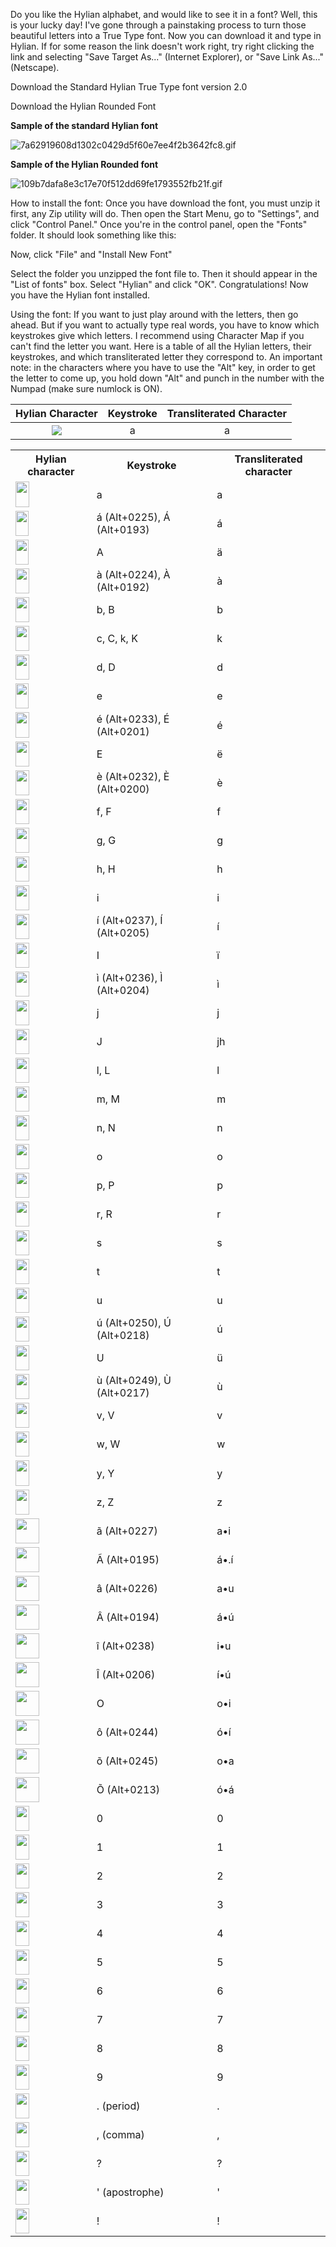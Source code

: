 Do you like the Hylian alphabet, and would like to see it in a font? Well, this is your lucky day! I've gone through a painstaking process to turn those beautiful letters into a True Type font. Now you can download it and type in Hylian.
If for some reason the link doesn't work right, try right clicking the link and selecting "Save Target As..." (Internet Explorer), or "Save Link As..." (Netscape).

Download the Standard Hylian True Type font version 2.0

Download the Hylian Rounded Font

**Sample of the standard Hylian font**

![7a62919608d1302c0429d5f60e7ee4f2b3642fc8.gif](7a62919608d1302c0429d5f60e7ee4f2b3642fc8.gif)

**Sample of the Hylian Rounded font**

![109b7dafa8e3c17e70f512dd69fe1793552fb21f.gif](109b7dafa8e3c17e70f512dd69fe1793552fb21f.gif)

How to install the font: Once you have download the font, you must unzip it first, any Zip utility will do. Then open the Start Menu, go to "Settings", and click "Control Panel." Once you're in the control panel, open the "Fonts" folder. It should look something like this:

Now, click "File" and "Install New Font"

Select the folder you unzipped the font file to. Then it should appear in the "List of fonts" box. Select "Hylian" and click "OK". Congratulations! Now you have the Hylian font installed.

Using the font: If you want to just play around with the letters, then go ahead. But if you want to actually type real words, you have to know which keystrokes give which letters. I recommend using Character Map if you can't find the letter you want. Here is a table of all the Hylian letters, their keystrokes, and which transliterated letter they correspond to. An important note: in the characters where you have to use the "Alt" key, in order to get the letter to come up, you hold down "Alt" and punch in the number with the Numpad (make sure numlock is ON).

| Hylian Character | Keystroke | Transliterated Character |
|:-:|:-:|:-:|
| ![](fonten/font_screen/akte.png) | a | a |

<table>
  <tr align="center">
    <th>Hylian character</th>
    <th>Keystroke</th>
    <th>Transliterated character</th>
  </tr>

  <tr>
    <td><img src="https://web.archive.org/web/20110228134747im_/http://www.kasuto.net/image/language/a.jpg" height="41" width="22"></td>
    <td>a</td>
    <td>a</td>
  </tr>

  <tr>
    <td><img src="https://web.archive.org/web/20110228134747im_/http://www.kasuto.net/image/language/a`.jpg" height="40" width="21"></td>
    <td>á (Alt+0225), Á (Alt+0193)</td>
    <td>á</td>
  </tr>

  <tr>
    <td><img src="https://web.archive.org/web/20110228134747im_/http://www.kasuto.net/image/language/aa.jpg" height="40" width="21"></td>
    <td>A</td>
    <td>ä</td>
  </tr>

  <tr>
    <td><img src="https://web.archive.org/web/20110228134747im_/http://www.kasuto.net/image/language/aa`.jpg" height="40" width="22"></td>
    <td>à (Alt+0224), À (Alt+0192)</td>
    <td>à</td>
  </tr>

  <tr>
    <td><img src="https://web.archive.org/web/20110228134747im_/http://www.kasuto.net/image/language/b.jpg" height="40" width="22"></td>
    <td>b, B</td>
    <td>b</td>
  </tr>

  <tr>
    <td><img src="https://web.archive.org/web/20110228134747im_/http://www.kasuto.net/image/language/k.jpg" height="40" width="22"></td>
    <td>c, C, k, K</td>
    <td>k</td>
  </tr>

  <tr>
    <td><img src="https://web.archive.org/web/20110228134747im_/http://www.kasuto.net/image/language/d.jpg" height="40" width="22"></td>
    <td>d, D</td>
    <td>d</td>
  </tr>

  <tr>
    <td><img src="https://web.archive.org/web/20110228134747im_/http://www.kasuto.net/image/language/e.jpg" height="40" width="21"></td>
    <td>e</td>
    <td>e</td>
  </tr>

  <tr>
    <td><img src="https://web.archive.org/web/20110228134747im_/http://www.kasuto.net/image/language/e`.jpg" height="41" width="22"></td>
    <td>é (Alt+0233), É (Alt+0201)</td>
    <td>é</td>
  </tr>

  <tr>
    <td><img src="https://web.archive.org/web/20110228134747im_/http://www.kasuto.net/image/language/ee.jpg" height="40" width="22"></td>
    <td>E</td>
    <td>ë</td>
  </tr>

  <tr>
    <td><img src="https://web.archive.org/web/20110228134747im_/http://www.kasuto.net/image/language/ee`.jpg" height="40" width="22"></td>
    <td>è (Alt+0232), È (Alt+0200)</td>
    <td>è</td>
  </tr>

  <tr>
    <td><img src="https://web.archive.org/web/20110228134747im_/http://www.kasuto.net/image/language/f.jpg" height="40" width="22"></td>
    <td>f, F</td>
    <td>f</td>
  </tr>

  <tr>
    <td><img src="https://web.archive.org/web/20110228134747im_/http://www.kasuto.net/image/language/g.jpg" height="40" width="22"></td>
    <td>g, G</td>
    <td>g</td>
  </tr>

  <tr>
    <td><img src="https://web.archive.org/web/20110228134747im_/http://www.kasuto.net/image/language/h.jpg" height="40" width="22"></td>
    <td>h, H</td>
    <td>h</td>
  </tr>

  <tr>
    <td><img src="https://web.archive.org/web/20110228134747im_/http://www.kasuto.net/image/language/i.jpg" height="40" width="22"></td>
    <td>i</td>
    <td>i</td>
  </tr>

  <tr>
    <td><img src="https://web.archive.org/web/20110228134747im_/http://www.kasuto.net/image/language/i`.jpg" height="40" width="22"></td>
    <td>í (Alt+0237), Í (Alt+0205)</td>
    <td>í</td>
  </tr>

  <tr>
    <td><img src="https://web.archive.org/web/20110228134747im_/http://www.kasuto.net/image/language/ii.jpg" height="40" width="22"></td>
    <td>I</td>
    <td>ï</td>
  </tr>

  <tr>
    <td><img src="https://web.archive.org/web/20110228134747im_/http://www.kasuto.net/image/language/ii`.jpg" height="40" width="22"></td>
    <td>ì (Alt+0236), Ì (Alt+0204)</td>
    <td>ì</td>
  </tr>

  <tr>
    <td><img src="https://web.archive.org/web/20110228134747im_/http://www.kasuto.net/image/language/j.jpg" height="40" width="22"></td>
    <td>j</td>
    <td>j</td>
  </tr>

  <tr>
    <td><img src="https://web.archive.org/web/20110228134747im_/http://www.kasuto.net/image/language/jh.jpg" height="40" width="22"></td>
    <td>J</td>
    <td>jh</td>
  </tr>

  <tr>
    <td><img src="https://web.archive.org/web/20110228134747im_/http://www.kasuto.net/image/language/l.jpg" height="40" width="22"></td>
    <td>l, L</td>
    <td>l</td>
  </tr>

  <tr>
    <td><img src="https://web.archive.org/web/20110228134747im_/http://www.kasuto.net/image/language/m.jpg" height="40" width="22"></td>
    <td>m, M</td>
    <td>m</td>
  </tr>

  <tr>
    <td><img src="https://web.archive.org/web/20110228134747im_/http://www.kasuto.net/image/language/n.jpg" height="40" width="22"></td>
    <td>n, N</td>
    <td>n</td>
  </tr>

  <tr>
    <td><img src="https://web.archive.org/web/20110228134747im_/http://www.kasuto.net/image/language/o.jpg" height="40" width="22"></td>
    <td>o</td>
    <td>o</td>
  </tr>

  <tr>
    <td><img src="https://web.archive.org/web/20110228134747im_/http://www.kasuto.net/image/language/p.jpg" height="40" width="22"></td>
    <td>p, P</td>
    <td>p</td>
  </tr>

  <tr>
    <td><img src="https://web.archive.org/web/20110228134747im_/http://www.kasuto.net/image/language/r.jpg" height="40" width="22"></td>
    <td>r, R</td>
    <td>r</td>
  </tr>

  <tr>
    <td><img src="https://web.archive.org/web/20110228134747im_/http://www.kasuto.net/image/language/s.jpg" height="40" width="22"></td>
    <td>s</td>
    <td>s</td>
  </tr>

  <tr>
    <td><img src="https://web.archive.org/web/20110228134747im_/http://www.kasuto.net/image/language/t.jpg" height="40" width="22"></td>
    <td>t</td>
    <td>t</td>
  </tr>

  <tr>
    <td><img src="https://web.archive.org/web/20110228134747im_/http://www.kasuto.net/image/language/u.jpg" height="40" width="22"></td>
    <td>u</td>
    <td>u</td>
  </tr>

  <tr>
    <td><img src="https://web.archive.org/web/20110228134747im_/http://www.kasuto.net/image/language/u`.jpg" height="40" width="22"></td>
    <td>ú (Alt+0250), Ú (Alt+0218)</td>
    <td>ú</td>
  </tr>

  <tr>
    <td><img src="https://web.archive.org/web/20110228134747im_/http://www.kasuto.net/image/language/uu.jpg" height="40" width="22"></td>
    <td>U</td>
    <td>ü</td>
  </tr>

  <tr>
    <td><img src="https://web.archive.org/web/20110228134747im_/http://www.kasuto.net/image/language/uu`.jpg" height="40" width="22"></td>
    <td>ù (Alt+0249), Ù (Alt+0217)</td>
    <td>ù</td>
  </tr>

  <tr>
    <td><img src="https://web.archive.org/web/20110228134747im_/http://www.kasuto.net/image/language/v.jpg" height="40" width="22"></td>
    <td>v, V</td>
    <td>v</td>
  </tr>

  <tr>
    <td><img src="https://web.archive.org/web/20110228134747im_/http://www.kasuto.net/image/language/w.jpg" height="40" width="22"></td>
    <td>w, W</td>
    <td>w</td>
  </tr>

  <tr>
    <td><img src="https://web.archive.org/web/20110228134747im_/http://www.kasuto.net/image/language/y.jpg" height="41" width="22"></td>
    <td>y, Y</td>
    <td>y</td>
  </tr>

  <tr>
    <td><img src="https://web.archive.org/web/20110228134747im_/http://www.kasuto.net/image/language/z.jpg" height="40" width="22"></td>
    <td>z, Z</td>
    <td>z</td>
  </tr>

  <tr>
    <td><img src="https://web.archive.org/web/20110228134747im_/http://www.kasuto.net/image/language/ai.jpg" height="40" width="38"></td>
    <td>ã (Alt+0227)</td>
    <td>a•i</td>
  </tr>

  <tr>
    <td><img src="https://web.archive.org/web/20110228134747im_/http://www.kasuto.net/image/language/ai`.jpg" height="40" width="38"></td>
    <td>Ã (Alt+0195)</td>
    <td>á•.í</td>
  </tr>

  <tr>
    <td><img src="https://web.archive.org/web/20110228134747im_/http://www.kasuto.net/image/language/au.jpg" height="40" width="38"></td>
    <td>â (Alt+0226)</td>
    <td>a•u</td>
  </tr>

  <tr>
    <td><img src="https://web.archive.org/web/20110228134747im_/http://www.kasuto.net/image/language/au`.jpg" height="40" width="38"></td>
    <td>Â (Alt+0194)</td>
    <td>á•ú</td>
  </tr>

  <tr>
    <td><img src="https://web.archive.org/web/20110228134747im_/http://www.kasuto.net/image/language/iu.jpg" height="40" width="38"></td>
    <td>î (Alt+0238)</td>
    <td>i•u</td>
  </tr>

  <tr>
    <td><img src="https://web.archive.org/web/20110228134747im_/http://www.kasuto.net/image/language/iu`.jpg" height="40" width="38"></td>
    <td>Î (Alt+0206)</td>
    <td>í•ú</td>
  </tr>

  <tr>
    <td><img src="https://web.archive.org/web/20110228134747im_/http://www.kasuto.net/image/language/oi.jpg" height="40" width="38"></td>
    <td>O</td>
    <td>o•i</td>
  </tr>

  <tr>
    <td><img src="https://web.archive.org/web/20110228134747im_/http://www.kasuto.net/image/language/oi`.jpg" height="40" width="38"></td>
    <td>ô (Alt+0244)</td>
    <td>ó•í</td>
  </tr>

  <tr>
    <td><img src="https://web.archive.org/web/20110228134747im_/http://www.kasuto.net/image/language/oa.jpg" height="40" width="38"></td>
    <td>õ (Alt+0245)</td>
    <td>o•a</td>
  </tr>

  <tr>
    <td><img src="https://web.archive.org/web/20110228134747im_/http://www.kasuto.net/image/language/oa`.jpg" height="40" width="38"></td>
    <td>Õ (Alt+0213)</td>
    <td>ó•á</td>
  </tr>

  <tr>
    <td><img src="https://web.archive.org/web/20110228134747im_/http://www.kasuto.net/image/language/0.jpg" height="40" width="22"></td>
    <td>0</td>
    <td>0</td>
  </tr>

  <tr>
    <td><img src="https://web.archive.org/web/20110228134747im_/http://www.kasuto.net/image/language/1.jpg" height="40" width="22"></td>
    <td>1</td>
    <td>1</td>
  </tr>

  <tr>
    <td><img src="https://web.archive.org/web/20110228134747im_/http://www.kasuto.net/image/language/2.jpg" height="40" width="22"></td>
    <td>2</td>
    <td>2</td>
  </tr>

  <tr>
    <td><img src="https://web.archive.org/web/20110228134747im_/http://www.kasuto.net/image/language/3.jpg" height="40" width="22"></td>
    <td>3</td>
    <td>3</td>
  </tr>

  <tr>
    <td><img src="https://web.archive.org/web/20110228134747im_/http://www.kasuto.net/image/language/4.jpg" height="40" width="22"></td>
    <td>4</td>
    <td>4</td>
  </tr>

  <tr>
    <td><img src="https://web.archive.org/web/20110228134747im_/http://www.kasuto.net/image/language/5.jpg" height="40" width="22"></td>
    <td>5</td>
    <td>5</td>
  </tr>

  <tr>
    <td><img src="https://web.archive.org/web/20110228134747im_/http://www.kasuto.net/image/language/6.jpg" height="40" width="22"></td>
    <td>6</td>
    <td>6</td>
  </tr>

  <tr>
    <td><img src="https://web.archive.org/web/20110228134747im_/http://www.kasuto.net/image/language/7.jpg" height="40" width="22"></td>
    <td>7</td>
    <td>7</td>
  </tr>

  <tr>
    <td><img src="https://web.archive.org/web/20110228134747im_/http://www.kasuto.net/image/language/8.jpg" height="40" width="22"></td>
    <td>8</td>
    <td>8</td>
  </tr>

  <tr>
    <td><img src="https://web.archive.org/web/20110228134747im_/http://www.kasuto.net/image/language/9.jpg" height="40" width="22"></td>
    <td>9</td>
    <td>9</td>
  </tr>

  <tr>
    <td><img src="https://web.archive.org/web/20110228134747im_/http://www.kasuto.net/image/language/period.jpg" height="40" width="22"></td>
    <td>. (period)</td>
    <td>.</td>
  </tr>

  <tr>
    <td><img src="https://web.archive.org/web/20110228134747im_/http://www.kasuto.net/image/language/comma.jpg" height="40" width="22"></td>
    <td>, (comma)</td>
    <td>,</td>
  </tr>

  <tr>
    <td><img src="https://web.archive.org/web/20110228134747im_/http://www.kasuto.net/image/language/question.jpg" height="40" width="22"></td>
    <td>?</td>
    <td>?</td>
  </tr>

  <tr>
    <td><img src="https://web.archive.org/web/20110228134747im_/http://www.kasuto.net/image/language/apostrophe.jpg" height="40" width="22"></td>
    <td>' (apostrophe)</td>
    <td>'</td>
  </tr>

  <tr>
    <td><img src="https://web.archive.org/web/20110228134747im_/http://www.kasuto.net/image/language/exclamation.jpg" height="40" width="22"></td>
    <td>!</td>
    <td>!</td>
  </tr>
</table>
